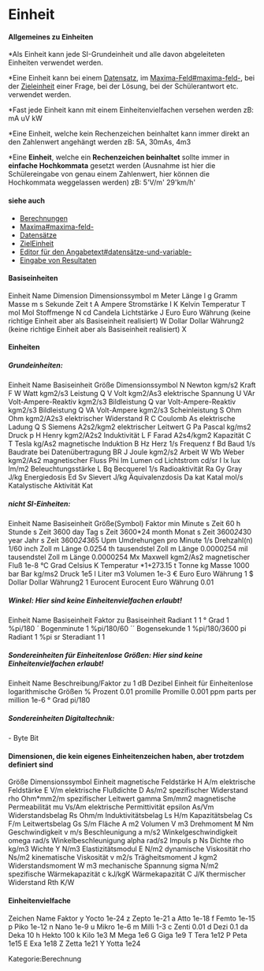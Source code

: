 # Einheit
####  Allgemeines zu Einheiten 
*Als Einheit kann jede SI-Grundeinheit und alle davon abgeleiteten Einheiten verwendet werden. 

*Eine Einheit kann bei einem [Datensatz](../Datensätze/index.md), im [Maxima-Feld#maxima-feld-](../BeispielsammlungEditieren#maxima-feld-/index.md#maxima-feld-), bei der [Zieleinheit](../ZielEinheit/index.md) einer Frage, bei der Lösung, bei der Schülerantwort etc. verwendet werden.

*Fast jede Einheit kann mit einem Einheitenvielfachen versehen werden zB: mA uV kW

*Eine Einheit, welche kein Rechenzeichen beinhaltet kann immer direkt an den Zahlenwert angehängt werden  zB: 5A, 30mAs, 4m3

*Eine **Einheit**, welche ein **Rechenzeichen beinhaltet** sollte immer in **einfache Hochkommata** gesetzt werden (Ausnahme ist hier die Schülereingabe von genau einem Zahlenwert, hier können die Hochkommata weggelassen werden) zB: 5'V/m' 29'km/h'

####  siehe auch 
* [Berechnungen](../Berechnungen/index.md)
* [Maxima#maxima-feld-](../BeispielsammlungEditieren#maxima-feld-/index.md#maxima-feld-)
* [Datensätze](../Datensätze/index.md)
* [ZielEinheit](../ZielEinheit/index.md)
* [Editor für den Angabetext#datensätze-und-variable-](../EditorfürdenAngabetext/index.md#datensätze-und-variable-)
* [Eingabe von Resultaten](../EingabevonResultateninLeTTo/index.md)

####  Basiseinheiten 
<div  class="wikitable" style="text-align: left; width: 100%; >

| Einheit | Name    | Dimension                                                          | Dimensionssymbol |
|---------|---------|--------------------------------------------------------------------|------------------|
| m       | Meter   | Länge                                                              | l                |
| g       | Gramm   | Masse                                                              | m                |
| s       | Sekunde | Zeit                                                               | t                |
| A       | Ampere  | Stromstärke                                                        | I                |
| K       | Kelvin  | Temperatur                                                         | T                |
| mol     | Mol     | Stoffmenge                                                         | N                |
| cd      | Candela | Lichtstärke                                                        | J                |
| Euro    | Euro    | Währung (keine richtige Einheit aber als Basiseinheit realisiert)  | W                |
| Dollar  | Dollar  | Währung2 (keine richtige Einheit aber als Basiseinheit realisiert) | X                |
</div>

####  Einheiten 

#####  Grundeinheiten: 
<div  class="wikitable" style="text-align: left; width: 100%; >

| Einheit | Name                | Basiseinheit | Größe                         | Dimensionssymbol |
|---------|---------------------|--------------|-------------------------------|------------------|
| N       | Newton              | kgm/s2       | Kraft                         | F                |
| W       | Watt                | kgm2/s3      | Leistung                      | Q                |
| V       | Volt                | kgm2/As3     | elektrische Spannung          | U                |
| VAr     | Volt-Ampere-Reaktiv | kgm2/s3      | Bildleistung                  | Q                |
| var     | Volt-Ampere-Reaktiv | kgm2/s3      | Bildleistung                  | Q                |
| VA      | Volt-Ampere         | kgm2/s3      | Scheinleistung                | S                |
| Ohm     | Ohm                 | kgm2/A2s3    | elektrischer Widerstand       | R                |
| C       | Coulomb             | As           | elektrische Ladung            | Q                |
| S       | Siemens             | A2s2/kgm2    | elektrischer Leitwert         | G                |
| Pa      | Pascal              | kg/ms2       | Druck                         | p                |
| H       | Henry               | kgm2/A2s2    | Induktivität                  | L                |
| F       | Farad               | A2s4/kgm2    | Kapazität                     | C                |
| T       | Tesla               | kg/As2       | magnetische Induktion         | B                |
| Hz      | Herz                | 1/s          | Frequenz                      | f                |
| Bd      | Baud                | 1/s          | Baudrate bei Datenübertragung | BR               |
| J       | Joule               | kgm2/s2      | Arbeit                        | W                |
| Wb      | Weber               | kgm2/As2     | magnetischer Fluss            | Phi              |
| lm      | Lumen               | cd           | Lichtstrom cd/sr              | I                |
| lx      | lux                 | lm/m2        | Beleuchtungsstärke            | L                |
| Bq      | Becquerel           | 1/s          | Radioaktivität                | Ra               |
| Gy      | Gray                | J/kg         | Energiedosis                  | Ed               |
| Sv      | Sievert             | J/kg         | Äquivalenzdosis               | Da               |
| kat     | Katal               | mol/s        | Katalystische Aktivität       | Kat              |
</div>

#####  nicht SI-Einheiten: 
<div  class="wikitable" style="text-align: left; width: 100%; >

| Einheit  | Name                   | Basiseinheit | Größe(Symbol)     | Faktor      |
|----------|------------------------|--------------|-------------------|-------------|
| min      | Minute                 | s            | Zeit              | 60          |
| h        | Stunde                 | s            | Zeit              | 3600        |
| day      | Tag                    | s            | Zeit              | 3600*24     |
| month    | Monat                  | s            | Zeit              | 3600*24*30  |
| year     | Jahr                   | s            | Zeit              | 3600*24*365 |
| Upm      | Umdrehungen pro Minute | 1/s          | Drehzahl(n)       | 1/60        |
| inch     | Zoll                   | m            | Länge             | 0.0254      |
| th       | tausendstel Zoll       | m            | Länge             | 0.0000254   |
| mil      | tausendstel Zoll       | m            | Länge             | 0.0000254   |
| Mx       | Maxwell                | kgm2/As2     | magnetischer Fluß | 1e-8        |
| °C       | Grad Celsius           | K            | Temperatur        | *1+273.15   |
| t        | Tonne                  | kg           | Masse             | 1000        |
| bar      | Bar                    | kg/ms2       | Druck             | 1e5         |
| l        | Liter                  | m3           | Volumen           | 1e-3        |
| €        | Euro                   | Euro         | Währung           | 1           |
| $        | Dollar                 | Dollar       | Währung2          | 1           |
| Eurocent | Eurocent               | Euro         | Währung           | 0.01        |
</div>

#####  Winkel: Hier sind keine Einheitenvielfachen erlaubt! 
<div  class="wikitable" style="text-align: left; width: 100%; >

| Einheit | Name         | Basiseinheit | Faktor zu Basiseinheit |
|---------|--------------|--------------|------------------------|
|         | Radiant      | 1            | 1                      |
| °       | Grad         | 1            | %pi/180                |
| ´       | Bogenminute  | 1            | %pi/180/60             |
| ´´      | Bogensekunde | 1            | %pi/180/3600           |
| pi      | Radiant      | 1            | %pi                    |
| sr      | Steradiant   | 1            | 1                      |
</div>

#####  Sondereinheiten für Einheitenlose Größen: Hier sind keine Einheitenvielfachen erlaubt! 
<div  class="wikitable" style="text-align: left; width: 100%; >

| Einheit  | Name              | Beschreibung/Faktor zu 1                        |
|----------|-------------------|-------------------------------------------------|
| dB       | Dezibel           | Einheit für Einheitenlose logarithmische Größen |
| %        | Prozent           | 0.01                                            |
| promille | Promille          | 0.001                                           |
| ppm      | parts per million | 1e-6                                            |
| °        | Grad              | pi/180                                          |
</div>

#####  Sondereinheiten Digitaltechnik: 
<div  class="wikitable" style="text-align: left; width: 100%; >

| -    |
|------|
| Byte |
| Bit  |
</div>

####  Dimensionen, die kein eigenes Einheitenzeichen haben, aber trotzdem definiert sind 
<div  class="wikitable" style="text-align: left; width: 100%; >

| Größe                      | Dimensionssymbol | Einheit   |
|----------------------------|------------------|-----------|
| magnetische Feldstärke     | H                | A/m       |
| elektrische Feldstärke     | E                | V/m       |
| elektrische Flußdichte     | D                | As/m2     |
| spezifischer Widerstand    | rho              | Ohm*mm2/m |
| spezifischer Leitwert      | gamma            | Sm/mm2    |
| magnetische Permeabilität  | mu               | Vs/Am     |
| elektrische Permittivität  | epsilon          | As/Vm     |
| Widerstandsbelag           | Rs               | Ohm/m     |
| Induktivitätsbelag         | Ls               | H/m       |
| Kapazitätsbelag            | Cs               | F/m       |
| Leitwertsbelag             | Gs               | S/m       |
| Fläche                     | A                | m2        |
| Volumen                    | V                | m3        |
| Drehmoment                 | M                | Nm        |
| Geschwindigkeit            | v                | m/s       |
| Beschleunigung             | a                | m/s2      |
| Winkelgeschwindigkeit      | omega            | rad/s     |
| Winkelbeschleunigung       | alpha            | rad/s2    |
| Impuls                     | p                | Ns        |
| Dichte                     | rho              | kg/m3     |
| Wichte                     | Y                | N/m3      |
| Elastizitätsmodul          | E                | N/m2      |
| dynamische Viskosität      | rho              | Ns/m2     |
| kinematische Viskosität    | v                | m2/s      |
| Trägheitsmoment            | J                | kgm2      |
| Widerstandsmoment          | W                | m3        |
| mechanische Spannung       | sigma            | N/m2      |
| spezifische Wärmekapazität | c                | kJ/kgK    |
| Wärmekapazität             | C                | J/K       |
| thermischer Widerstand     | Rth              | K/W       |
</div>

####  Einheitenvielfache 
<div  class="wikitable" style="text-align: left; width: 100%; >

| Zeichen | Name  | Faktor |
|---------|-------|--------|
| y       | Yocto | 1e-24  |
| z       | Zepto | 1e-21  |
| a       | Atto  | 1e-18  |
| f       | Femto | 1e-15  |
| p       | Piko  | 1e-12  |
| n       | Nano  | 1e-9   |
| u       | Mikro | 1e-6   |
| m       | Milli | 1-3    |
| c       | Zenti | 0.01   |
| d       | Dezi  | 0.1    |
| da      | Deka  | 10     |
| h       | Hekto | 100    |
| k       | Kilo  | 1e3    |
| M       | Mega  | 1e6    |
| G       | Giga  | 1e9    |
| T       | Tera  | 1e12   |
| P       | Peta  | 1e15   |
| E       | Exa   | 1e18   |
| Z       | Zetta | 1e21   |
| Y       | Yotta | 1e24   |
</div>

Kategorie:Berechnung

